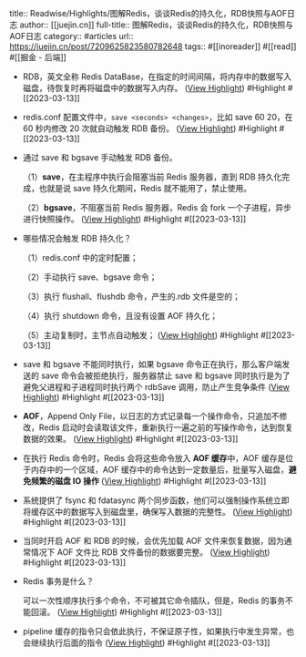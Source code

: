 title:: Readwise/Highlights/图解Redis，谈谈Redis的持久化，RDB快照与AOF日志
author:: [[juejin.cn]]
full-title:: 图解Redis，谈谈Redis的持久化，RDB快照与AOF日志
category:: #articles
url:: https://juejin.cn/post/7209625823580782648
tags:: #[[inoreader]] #[[read]] #[[掘金 - 后端]]
- RDB，英文全称 Redis DataBase，在指定的时间间隔，将内存中的数据写入磁盘，待恢复时再将磁盘中的数据写入内存。 ([View Highlight](https://read.readwise.io/read/01gvcg4y8bh36816h4tccs4bfm)) #Highlight #[[2023-03-13]]
- redis.conf 配置文件中，`save <seconds> <changes>`，比如 save 60 20，在 60 秒内修改 20 次就自动触发 RDB 备份。 ([View Highlight](https://read.readwise.io/read/01gvcg56cc7vfwx4ne20ecnqvk)) #Highlight #[[2023-03-13]]
- 通过 save 和 bgsave 手动触发 RDB 备份。
  
  （1）**save**，在主程序中执行会阻塞当前 Redis 服务器，直到 RDB 持久化完成，也就是说 save 持久化期间，Redis 就不能用了，禁止使用。
  
  （2）**bgsave**，不阻塞当前 Redis 服务器，Redis 会 fork 一个子进程，异步进行快照操作。 ([View Highlight](https://read.readwise.io/read/01gvcg5hfadfb0hjw1dedkaggf)) #Highlight #[[2023-03-13]]
- 哪些情况会触发 RDB 持久化？
  
  （1）redis.conf 中的定时配置；
  
  （2）手动执行 save、bgsave 命令；
  
  （3）执行 flushall、flushdb 命令，产生的.rdb 文件是空的；
  
  （4）执行 shutdown 命令，且没有设置 AOF 持久化；
  
  （5）主动复制时，主节点自动触发； ([View Highlight](https://read.readwise.io/read/01gvcgt41f05xy5ds5cvqvp1yv)) #Highlight #[[2023-03-13]]
- save 和 bgsave 不能同时执行，如果 bgsave 命令正在执行，那么客户端发送的 save 命令会被拒绝执行，服务器禁止 save 和 bgsave 同时执行是为了避免父进程和子进程同时执行两个 rdbSave 调用，防止产生竞争条件 ([View Highlight](https://read.readwise.io/read/01gvcgsvkt3585amy6whhb23a0)) #Highlight #[[2023-03-13]]
- **AOF**，Append Only File，以日志的方式记录每一个操作命令，只追加不修改，Redis 启动时会读取该文件，重新执行一遍之前的写操作命令，达到恢复数据的效果。 ([View Highlight](https://read.readwise.io/read/01gvcgtx8e527n1a0b7yr5a875)) #Highlight #[[2023-03-13]]
- 在执行 Redis 命令时，Redis 会将这些命令放入 **AOF 缓存**中，AOF 缓存是位于内存中的一个区域，AOF 缓存中的命令达到一定数量后，批量写入磁盘，**避免频繁的磁盘 IO 操作** ([View Highlight](https://read.readwise.io/read/01gvcgwt8jwk450bc587ekmb52)) #Highlight #[[2023-03-13]]
- 系统提供了 fsync 和 fdatasync 两个同步函数，他们可以强制操作系统立即将缓存区中的数据写入到磁盘里，确保写入数据的完整性。 ([View Highlight](https://read.readwise.io/read/01gvcgzxtba5fzkn8f0s8ykqs0)) #Highlight #[[2023-03-13]]
- 当同时开启 AOF 和 RDB 的时候，会优先加载 AOF 文件来恢复数据，因为通常情况下 AOF 文件比 RDB 文件备份的数据要完整。 ([View Highlight](https://read.readwise.io/read/01gvch0qys69g1w9tgwvvwrrsy)) #Highlight #[[2023-03-13]]
- Redis 事务是什么？
  
  可以一次性顺序执行多个命令，不可被其它命令插队，但是，Redis 的事务不能回滚。 ([View Highlight](https://read.readwise.io/read/01gvch1awn5t124tyzetsc9tt4)) #Highlight #[[2023-03-13]]
- pipeline 缓存的指令只会依此执行，不保证原子性，如果执行中发生异常，也会继续执行后面的指令 ([View Highlight](https://read.readwise.io/read/01gvch412qwqy6x3jmpvxqxjrr)) #Highlight #[[2023-03-13]]